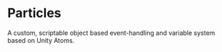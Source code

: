 # Particles
 A custom, scriptable object based event-handling and variable system based on Unity Atoms.
